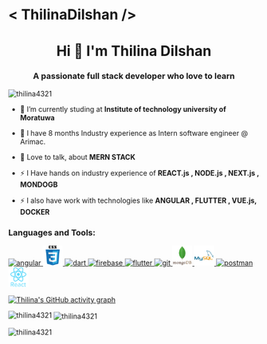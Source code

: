 
# < ThilinaDilshan />

<h1 align="center">Hi 👋 I'm Thilina Dilshan </h1>
<h3 align="center"> A passionate full stack developer who love to learn </h3>


<p align="left"> <img src="https://komarev.com/ghpvc/?username=thilina4321&label=Profile%20views&color=0e75b6&style=flat" alt="thilina4321" /> </p>


- 🔭 I’m currently studing at **Institute of technology university of Moratuwa**

- 🌱 I have 8 months Industry experience as Intern software engineer @ Arimac.

- 💬 Love to talk, about **MERN STACK**


- ⚡ I Have hands on industry experience of **REACT.js , NODE.js , NEXT.js , MONDOGB**
- ⚡ I also have work with technologies like **ANGULAR , FLUTTER , VUE.js, DOCKER**



<h3 align="left">Languages and Tools:</h3>
<p align="left"> <a href="https://aws.amazon.com/amplify/" target="_blank" rel="noreferrer"> <img src="https://angular.io/assets/images/logos/angular/angular.svg" alt="angular" width="40" height="40"/> </a> <a href="https://angular.io" target="_blank" rel="noreferrer">  <img src="https://raw.githubusercontent.com/devicons/devicon/master/icons/css3/css3-original-wordmark.svg" alt="css3" width="40" height="40"/> </a> <a href="https://dart.dev" target="_blank" rel="noreferrer"> <img src="https://www.vectorlogo.zone/logos/dartlang/dartlang-icon.svg" alt="dart" width="40" height="40"/> </a>   <a href="https://www.figma.com/" target="_blank" rel="noreferrer"> <img src="https://www.vectorlogo.zone/logos/firebase/firebase-icon.svg" alt="firebase" width="40" height="40"/> </a> <a href="https://flutter.dev" target="_blank" rel="noreferrer"> <img src="https://www.vectorlogo.zone/logos/flutterio/flutterio-icon.svg" alt="flutter" width="40" height="40"/> </a>  <a href="https://git-scm.com/" target="_blank" rel="noreferrer"> <img src="https://www.vectorlogo.zone/logos/git-scm/git-scm-icon.svg" alt="git" width="40" height="40"/> </a>   <a href="https://www.mongodb.com/" target="_blank" rel="noreferrer"> <img src="https://raw.githubusercontent.com/devicons/devicon/master/icons/mongodb/mongodb-original-wordmark.svg" alt="mongodb" width="40" height="40"/> </a> <a href="https://www.mysql.com/" target="_blank" rel="noreferrer"> <img src="https://raw.githubusercontent.com/devicons/devicon/master/icons/mysql/mysql-original-wordmark.svg" alt="mysql" width="40" height="40"/> </a>   <a href="https://postman.com" target="_blank" rel="noreferrer"> <img src="https://www.vectorlogo.zone/logos/getpostman/getpostman-icon.svg" alt="postman" width="40" height="40"/> </a> <a href="https://reactjs.org/" target="_blank" rel="noreferrer"> <img src="https://raw.githubusercontent.com/devicons/devicon/master/icons/react/react-original-wordmark.svg" alt="react" width="40" height="40"/> </a> <a href="https://reactnative.dev/" target="_blank" rel="noreferrer">  </p>

[![Thilina's GitHub activity graph](https://activity-graph.herokuapp.com/graph?username=thilina4321&&theme=xcode)](https://github.com/thilina4321)

<p><img align="left" src="https://github-readme-stats.vercel.app/api/top-langs?username=thilina4321&show_icons=true&locale=en&layout=compact&theme=tokyonight" alt="thilina4321" /></p>

<p>&nbsp;<img align="center" src="https://github-readme-stats.vercel.app/api?username=thilina4321&show_icons=true&locale=en&theme=tokyonight" alt="thilina4321" /></p>

<p><img align="center" src="https://github-readme-streak-stats.herokuapp.com/?user=thilina4321&&theme=tokyonight" alt="thilina4321" /></p>



